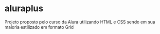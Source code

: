 # aluraplus
Projeto proposto pelo curso da Alura utilizando HTML e CSS sendo em sua maioria estilizado em formato Grid
